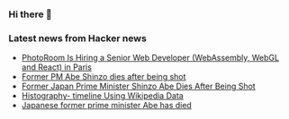 ### Hi there 👋

<!--
**arashid-sh/arashid-sh** is a ✨ _special_ ✨ repository because its `README.md` (this file) appears on your GitHub profile.

Here are some ideas to get you started:

- 🔭 I’m currently working on ...
- 🌱 I’m currently learning ...
- 👯 I’m looking to collaborate on ...
- 🤔 I’m looking for help with ...
- 💬 Ask me about ...
- 📫 How to reach me: ...
- 😄 Pronouns: ...
- ⚡ Fun fact: ...
-->

### Latest news from Hacker news
<!-- BLOG-POST-LIST:START -->
- [PhotoRoom Is Hiring a Senior Web Developer &lpar;WebAssembly, WebGL and React&rpar; in Paris](https://jobs.lever.co/photoroom/ac3a361b-aa5e-479d-95d6-434d73e6eb33?lever-origin=applied&lever-source%5B%5D=Ycombinator)
- [Former PM Abe Shinzo dies after being shot](https://www3.nhk.or.jp/nhkworld/en/news/20220708_49/)
- [Former Japan Prime Minister Shinzo Abe Dies After Being Shot](https://www.japantimes.co.jp/news/2022/07/08/national/shinzo-abe-dead-nara-shooting/)
- [Histography- timeline Using Wikipedia Data](https://histography.io/)
- [Japanese former prime minister Abe has died](https://www.reuters.com/world/asia-pacific/japanese-former-prime-minister-abe-has-died-nhk-2022-07-08/)
<!-- BLOG-POST-LIST:END -->
